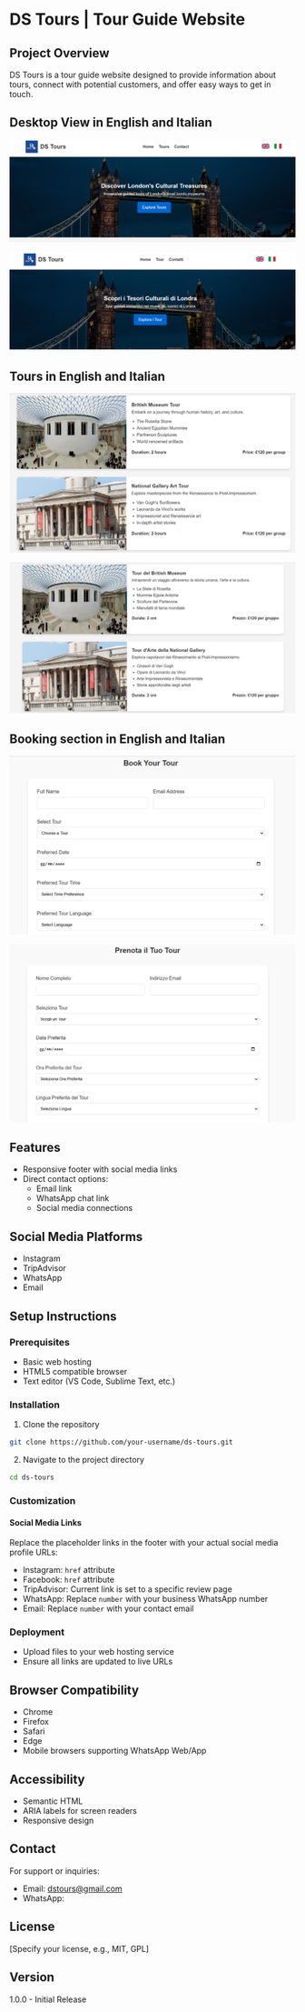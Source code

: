 # DS Tours | Tour Guide Website

## Project Overview
DS Tours is a tour guide website designed to provide information about tours, connect with potential customers, and offer easy ways to get in touch.

## Desktop View in English and Italian
![Homepage in English](images/homepage%20eng.png)

![Homepage in Italian](images/homepage%20ita.png)

## Tours in English and Italian
![Tours in English](images/tours%20eng.png)

![Tours in Italian](images/tours%20ita.png)

## Booking section in English and Italian
![Booking in English](images/booking%20eng.png)

![Booking in Italian](images/prenota%20ita.png)

## Features
- Responsive footer with social media links
- Direct contact options:
  - Email link
  - WhatsApp chat link
  - Social media connections

## Social Media Platforms
- Instagram
- TripAdvisor
- WhatsApp
- Email

## Setup Instructions

### Prerequisites
- Basic web hosting
- HTML5 compatible browser
- Text editor (VS Code, Sublime Text, etc.)

### Installation
1. Clone the repository
```bash
git clone https://github.com/your-username/ds-tours.git
```

2. Navigate to the project directory
```bash
cd ds-tours
```

### Customization
#### Social Media Links
Replace the placeholder links in the footer with your actual social media profile URLs:
- Instagram: `href` attribute
- Facebook: `href` attribute
- TripAdvisor: Current link is set to a specific review page
- WhatsApp: Replace `number` with your business WhatsApp number
- Email: Replace `number` with your contact email

### Deployment
- Upload files to your web hosting service
- Ensure all links are updated to live URLs

## Browser Compatibility
- Chrome
- Firefox
- Safari
- Edge
- Mobile browsers supporting WhatsApp Web/App

## Accessibility
- Semantic HTML
- ARIA labels for screen readers
- Responsive design

## Contact
For support or inquiries:
- Email: dstours@gmail.com
- WhatsApp: 

## License
[Specify your license, e.g., MIT, GPL]

## Version
1.0.0 - Initial Release
